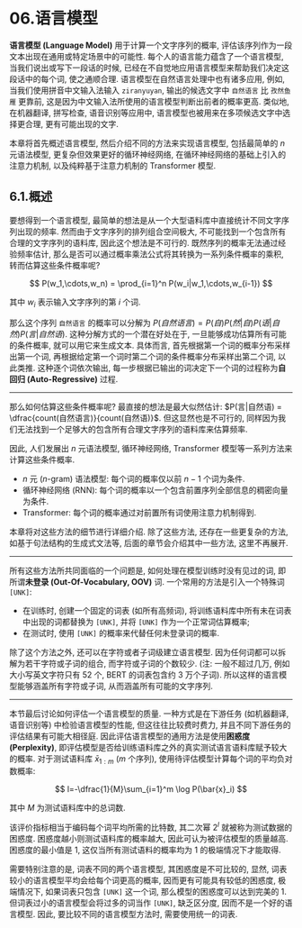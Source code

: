 # 06.语言模型

**语言模型 (Language Model)** 用于计算一个文字序列的概率, 评估该序列作为一段文本出现在通用或特定场景中的可能性.
每个人的语言能力蕴含了一个语言模型, 当我们说出或写下一段话的时候, 已经在不自觉地应用语言模型来帮助我们决定这段话中的每个词, 使之通顺合理.
语言模型在自然语言处理中也有诸多应用, 例如, 当我们使用拼音中文输入法输入 `ziranyuyan`, 输出的候选文字中 `自然语言` 比 `孜然鱼雁` 更靠前, 这是因为中文输入法所使用的语言模型判断出前者的概率更高.
类似地, 在机器翻译, 拼写检查, 语音识别等应用中, 语言模型也被用来在多项候选文字中选择更合理, 更有可能出现的文字.

本章将首先概述语言模型, 然后介绍不同的方法来实现语言模型, 包括最简单的 $n$ 元语法模型, 更复杂但效果更好的循环神经网络, 在循环神经网络的基础上引入的注意力机制, 以及纯粹基于注意力机制的 Transformer 模型.

## 6.1.概述

要想得到一个语言模型, 最简单的想法是从一个大型语料库中直接统计不同文字序列出现的频率.
然而由于文字序列的排列组合空间极大, 不可能找到一个包含所有合理的文字序列的语料库, 因此这个想法是不可行的.
既然序列的概率无法通过经验频率估计, 那么是否可以通过概率乘法公式将其转换为一系列条件概率的乘积, 转而估算这些条件概率呢?

$$
    P(w_1,\cdots,w_n) = \prod_{i=1}^n P(w_i|w_1,\cdots,w_{i-1})
$$

其中 $w_i$ 表示输入文字序列的第 $i$ 个词.

那么这个序列 `自然语言` 的概率可以分解为 $P(自然语言) = P(自) P(然|自) P(语|自然) P(言|自然语)$.
这种分解方式的一个潜在好处在于, 一旦能够成功估算所有可能的条件概率, 就可以用它来生成文本.
具体而言, 首先根据第一个词的概率分布采样出第一个词, 再根据给定第一个词时第二个词的条件概率分布采样出第二个词, 以此类推.
这种逐个词依次输出, 每一步根据已输出的词决定下一个词的过程称为**自回归 (Auto-Regressive)** 过程.

---

那么如何估算这些条件概率呢?
最直接的想法是最大似然估计: $P(言|自然语) = \dfrac{count(自然语言)}{count(自然语)}$.
但这显然也是不可行的, 同样因为我们无法找到一个足够大的包含所有合理文字序列的语料库来估算频率.

因此, 人们发展出 $n$ 元语法模型, 循环神经网络, Transformer 模型等一系列方法来计算这些条件概率.

- $n$ 元 ($n$-gram) 语法模型: 每个词的概率仅以前 $n-1$ 个词为条件.
- 循环神经网络 (RNN): 每个词的概率以一个包含前置序列全部信息的稠密向量为条件.
- Transformer: 每个词的概率通过对前置所有词使用注意力机制得到.

本章将对这些方法的细节进行详细介绍.
除了这些方法, 还存在一些更复杂的方法, 如基于句法结构的生成式文法等, 后面的章节会介绍其中一些方法, 这里不再展开.

---

所有这些方法所共同面临的一个问题是, 如何处理在模型训练时没有见过的词, 即所谓**未登录 (Out-Of-Vocabulary, OOV)** 词.
一个常用的方法是引入一个特殊词 `[UNK]`: 
- 在训练时, 创建一个固定的词表 (如所有高频词), 将训练语料库中所有未在词表中出现的词都替换为 `[UNK]`, 并将 `[UNK]` 作为一个正常词估算概率;
- 在测试时, 使用 `[UNK]` 的概率来代替任何未登录词的概率.

除了这个方法之外, 还可以在字符或者子词级建立语言模型.
因为任何词都可以拆解为若干字符或子词的组合, 而字符或子词的个数较少. (注: 一般不超过几万, 例如大小写英文字符只有 52 个, BERT 的词表包含约 3 万个子词).
所以这样的语言模型能够涵盖所有字符或子词, 从而涵盖所有可能的文字序列.

---

本节最后讨论如何评估一个语言模型的质量.
一种方式是在下游任务 (如机器翻译, 语音识别等) 中检验语言模型的性能, 但这往往比较费时费力, 并且不同下游任务的评估结果有可能大相径庭.
因此评估语言模型的通用方法是使用**困惑度 (Perplexity)**, 即评估模型是否给训练语料库之外的真实测试语言语料库赋予较大的概率.
对于测试语料库 $\bar{x}_{1:m}$ ($m$ 个序列), 使用待评估模型计算每个词的平均负对数概率:

$$
    l=-\dfrac{1}{M}\sum_{i=1}^m \log P(\bar{x}_i)
$$

其中 $M$ 为测试语料库中的总词数.

该评价指标相当于编码每个词平均所需的比特数, 其二次幂 $2^l$ 就被称为测试数据的困惑度.
困惑度越小则测试语料库的概率越大, 因此可认为被评估模型的质量越高.
困惑度的最小值是 1, 这仅当所有测试语料的概率均为 1 的极端情况下才能取得.

需要特别注意的是, 词表不同的两个语言模型, 其困惑度是不可比较的, 显然, 词表较小的语言模型平均会给每个词更高的概率, 因而更有可能具有较低的困惑度, 极端情况下, 如果词表只包含 `[UNK]` 这一个词, 那么模型的困惑度可以达到完美的 1.
但词表过小的语言模型会将过多的词当作 `[UNK]`, 缺乏区分度, 因而不是一个好的语言模型.
因此, 要比较不同的语言模型方法时, 需要使用统一的词表.
